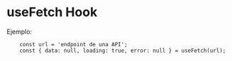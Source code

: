 # useFetch Hook
Ejemplo:
```
    const url = 'endpoint de una API';
    const { data: null, loading: true, error: null } = useFetch(url);
```